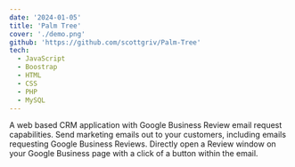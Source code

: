 ```yaml
---
date: '2024-01-05'
title: 'Palm Tree'
cover: './demo.png'
github: 'https://github.com/scottgriv/Palm-Tree'
tech:
  - JavaScript
  - Boostrap
  - HTML
  - CSS
  - PHP
  - MySQL
---
```


A web based CRM application with Google Business Review email request capabilities. Send marketing emails out to your customers, including emails requesting Google Business Reviews. Directly open a Review window on your Google Business page with a click of a button within the email.
